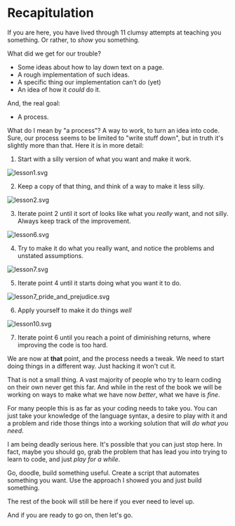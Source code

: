 # Recapitulation

If you are here, you have lived through 11 clumsy attempts at teaching you
something. Or rather, to *show* you something.

What did we get for our trouble?

* Some ideas about how to lay down text on a page.
* A rough implementation of such ideas.
* A specific thing our implementation can't do (yet)
* An idea of how it *could* do it.

And, the real goal:

* A process.

What do I mean by "a process"? A way to work, to turn an idea into code.
Sure, our process seems to be limited to "write stuff down", but in truth
it's slightly more than that. Here it is in more detail:

1. Start with a silly version of what you want and make it work.

![lesson1.svg](lesson1.svg)

2. Keep a copy of that thing, and think of a way to make it less silly.

![lesson2.svg](lesson2.svg)

3. Iterate point 2 until it sort of looks like what you *really* want, and not silly. Always keep track of the improvement.

![lesson6.svg](lesson6.svg)

4. Try to make it do what you really want, and notice the problems and unstated assumptions.

![lesson7.svg](lesson7.svg)

5. Iterate point 4 until it starts doing what you want it to do.

![lesson7_pride_and_prejudice.svg](lesson7_pride_and_prejudice.svg)

6. Apply yourself to make it do things *well*

![lesson10.svg](lesson10.svg)

7. Iterate point 6 until you reach a point of diminishing returns, where improving the code is too hard.

We are now at **that** point, and the process needs a tweak. We need to 
start doing things in a different way. Just hacking it won't cut it.

That is not a small thing. A vast majority of people who try to learn
coding on their own never get this far. And while in the rest of the book we will be working on ways to make what we have now *better*, what we have is *fine*.

For many people this is as far as your coding needs to take you. You can just
take your knowledge of the language syntax, a desire to play with it and a
problem and ride those things into a working solution that will *do what you
need*.

I am being deadly serious here. It's possible that you can just stop here.
In fact, maybe you should go, grab the problem that has lead you into trying to learn to code, and just *play for a while*.

Go, doodle, build something useful. Create a script that automates something you want. Use the approach I showed you and just build something.

The rest of the book will still be here if you ever need to level up.

And if you are ready to go on, then let's go.